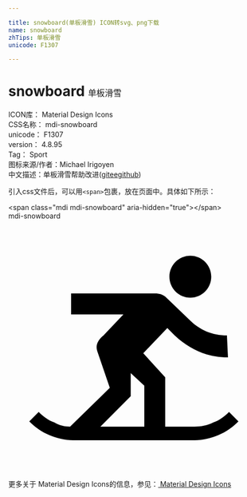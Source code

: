 ```yaml
---

title: snowboard(单板滑雪) ICON转svg、png下载
name: snowboard
zhTips: 单板滑雪
unicode: F1307

---
```


# snowboard  <small style="font-size: 60%;font-weight: 100">单板滑雪</small>


<div class="detail-page">
<p>
<span>
ICON库：
<span class="badge-secondary badge">Material Design Icons</span> 
</span>
<br/>
<span>
CSS名称：
<span class="badge-secondary badge">mdi-snowboard</span> 
</span>
<br/>
<span>
unicode：
<span class="badge-secondary badge">F1307</span> 
</span>
<br/>
<span>
version：
<span class="badge-secondary badge">4.8.95</span> 
</span>
<br/>
<span>Tag：
<span class="badge-light badge">Sport</span>
</span>
<br/>
<span>图标来源/作者：<span class="badge-light badge">Michael Irigoyen</span></span> 
<br/>
<span class="zh-detail">中文描述：<span class="badge-primary badge">单板滑雪</span><span class="help-link"><span>帮助改进</span>(<a href="https://gitee.com/liuwave/icon-helper/edit/master/json/material/snowboard.json" target="_blank" rel="noopener noreferrer">gitee</a><a href="https://github.com/liuwave/icon-helper/edit/master/json/material/snowboard.json" target="_blank" rel="noopener noreferrer">github</a></span>)</span><br/>
</p>
</div>
<div class="alert alert-dark">
  <i class="mdi mdi-snowboard mdi-48px"></i>
  <i class="mdi mdi-snowboard mdi-36px"></i>
  <i class="mdi mdi-snowboard mdi-24px"></i>
  <i class="mdi mdi-snowboard mdi-18px"></i>
</div>
<div>
  <p>引入css文件后，可以用<code>&lt;span&gt;</code>包裹，放在页面中。具体如下所示：    
  </p>
  <div class="alert alert-primary" style="font-size: 14px">
    &lt;span class="mdi mdi-snowboard" aria-hidden="true"&gt;&lt;/span&gt;
    <copy-btn content='<span class="mdi mdi-snowboard" aria-hidden="true"></span>'></copy-btn>
  </div>
  <div class="alert alert-secondary">
    <i class="mdi mdi-snowboard"
    style="font-size: 24px"
    aria-hidden="true"></i> mdi-snowboard
    <copy-btn content="mdi-snowboard" btn-title="复制图标名称"></copy-btn>
  </div>
</div>
<div id="svg" class="svg-wrap">
<svg xmlns="http://www.w3.org/2000/svg" viewBox="0 0 24 24"><path d="M15.4 5.4C15.4 4.3 16.3 3.4 17.4 3.4C18.5 3.4 19.4 4.3 19.4 5.4C19.4 6.5 18.5 7.4 17.4 7.4C16.3 7.4 15.4 6.5 15.4 5.4M22 19.2C21.4 19.8 20.8 20.2 20.1 20.5C19.4 20.8 18.6 21 17.8 21H6.2C5.4 21 4.6 20.8 3.9 20.5C3.2 20.2 2.6 19.8 2 19.2L2.9 18.3C3.3 18.7 3.8 19.1 4.4 19.3C4.9 19.6 5.4 19.7 5.9 19.7L9.7 16L8.5 12.5C8.3 11.9 8.6 11.4 9.1 11L11 9H6V7H14C14.5 7 14.7 7.1 15 7.3L17.3 9.5C18.3 10.5 19.5 11 20.9 11L21 13.1C19.1 13.1 17.4 12.4 15.9 11L15.2 10.3L12.9 12.7L15 15V19.7H17.8C18.4 19.7 19 19.6 19.6 19.3C20.2 19.1 20.7 18.7 21.1 18.3L22 19.2M8.8 19.7H13V15.8L11.7 14.6V16.8L8.8 19.7Z" /></svg>
</div>
<detail full-name='mdi-snowboard'></detail>
    
<div><p>更多关于 Material Design Icons的信息，参见：<a target="_blank" href="https://iconhelper.cn/material.html"> Material Design Icons</a>
</p></div>
